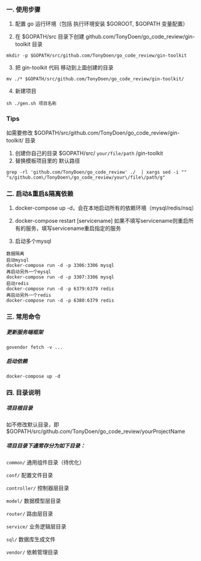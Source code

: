 
### 一. 使用步骤
1. 配置 go 运行环境（包括 执行环境安装 $GOROOT, $GOPATH 变量配置）

2. 在 $GOPATH/src 目录下创建 github.com/TonyDoen/go_code_review/gin-toolkit 目录
```
mkdir -p $GOPATH/src/github.com/TonyDoen/go_code_review/gin-toolkit
```
3. 把 gin-toolkit 代码 移动到上面创建的目录
```
mv ./* $GOPATH/src/github.com/TonyDoen/go_code_review/gin-toolkit/
```
4. 新建项目
```
sh ./gen.sh 项目名称
```


### Tips
如需要修改 $GOPATH/src/github.com/TonyDoen/go_code_review/gin-toolkit/ 目录
1. 创建你自己的目录 $GOPATH/src/ `your/file/path` /gin-toolkit
2. 替换模板项目里的 默认路径
```
grep -rl 'github.com/TonyDoen/go_code_review' ./  | xargs sed -i "" "s/github.com\/TonyDoen\/go_code_review/your\/file\/path/g"
```


### 二. 启动&重启&隔离依赖
1. docker-compose up -d，会在本地启动所有的依赖环境（mysql/redis/nsq）

2. docker-compose restart [servicename] 如果不填写servicename则重启所有的服务，填写servicename重启指定的服务

3. 启动多个mysql
```
数据隔离
启动mysql
docker-compose run -d -p 3306:3306 mysql
再启动另外一个mysql
docker-compose run -d -p 3307:3306 mysql
启动redis
docker-compose run -d -p 6379:6379 redis
再启动另外一个redis
docker-compose run -d -p 6380:6379 redis
```

### 三. 常用命令

##### 更新服务端框架
`govendor fetch -v ...`

##### 启动依赖
`docker-compose up -d`


### 四. 目录说明

##### 项目根目录
如不修改默认目录，即 $GOPATH/src/github.com/TonyDoen/go_code_review/yourProjectName

##### 项目目录下通常存分为如下目录：
`common/`
通用组件目录（待优化）

`conf/`
配置文件目录

`controller/`
控制器层目录

`model/`
数据模型层目录

`router/`
路由层目录

`service/`
业务逻辑层目录

`sql/`
数据库生成文件

`vendor/`
依赖管理目录

